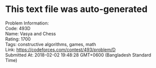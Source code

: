 # This text file was auto-generated  
  
Problem Information:  
Code: 493D  
Name: Vasya and Chess  
Rating: 1700  
Tags: constructive algorithms, games, math  
Link: https://codeforces.com/contest/493/problem/D  
Submitted At: 2018-02-02 19:48:28 GMT+0600 (Bangladesh Standard Time)  
